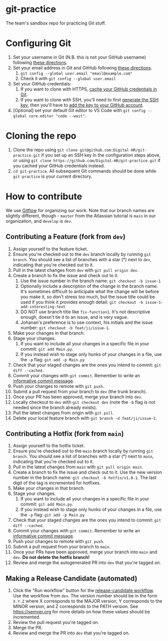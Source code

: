 # git-practice

The team's sandbox repo for practicing Git stuff.

# Configuring Git
1. Set your username in Git (N.B. this is not your GitHub username) following [these directions](https://docs.github.com/en/free-pro-team@latest/github/using-git/setting-your-username-in-git).
2. Set your email address in Git and GitHub following [these directions](https://docs.github.com/en/free-pro-team@latest/github/setting-up-and-managing-your-github-user-account/setting-your-commit-email-address#setting-your-commit-email-address-in-git).
   1. `git config --global user.email "email@example.com"`
   2. Check it with `git config --global user.email`
3. Set your GitHub credentials:
   1. If you want to clone with HTTPS, [cache your GitHub credentials in Git](https://docs.github.com/en/free-pro-team@latest/github/using-git/caching-your-github-credentials-in-git).
   2. If you want to clone with SSH, you'll need to first [generate the SSH key](https://docs.github.com/en/free-pro-team@latest/github/authenticating-to-github/generating-a-new-ssh-key-and-adding-it-to-the-ssh-agent), then you'll have to [add the key to your GitHub account](https://docs.github.com/en/free-pro-team@latest/github/authenticating-to-github/adding-a-new-ssh-key-to-your-github-account).
4. [Optional] set your default Git editor to VS Code with `git config --global core.editor "code --wait"`.

# Cloning the repo
1. Clone the repo using `git clone git@github.com:Digital-HR/git-practice.git` if you set up an SSH key in the configuration steps above, or using `git clone https://github.com/Digital-HR/git-practice.git` if you cached your GitHub credentials instead.
2. `cd git-practice`. All subsequent Git commands should be done while `git-practice` is your current directory.

# How to contribute

We use [Gitflow](https://www.atlassian.com/git/tutorials/comparing-workflows/gitflow-workflow) for organizing our work. Note that our branch names are slightly different, though - `master` from the Atlassian tutorial is `main` in our organization, and `develop` is `dev`.

## Contributing a Feature (fork from `dev`)
1. Assign yourself to the feature ticket.
2. Ensure you're checked out to the `dev` branch locally by running `git branch`. You should see a list of branches with a star (*) next to `dev`, indicating that you're checked out to it.
3. Pull in the latest changes from `dev` with `git pull origin dev`.
4. Create a branch to fix the issue and check out to it.
   1. Use the issue number in the branch name: `git checkout -b issue-1`
   2. Optionally include a description of the change in the branch name. It's sometimes difficult to anticipate what the change will be before you make it, so don't stress too much, but the issue title could be used if you think it provides enough detail: `git checkout -b issue-1-add-interesting-text`
   3. DO NOT use branch title like `fix-function1`. It's not descriptive enough, doesn't tie it to an issue, and is very vague.
   4. Johanan's preference is to use context, his initials and the issue number: `git checkout -b feat/ji/issue-1`.
5. Make your changes in that branch.
6. Stage your changes.
   1. If you want to include all your changes in a specific file in your commit: `git add Main.py`.
   2. If you instead wish to stage only hunks of your changes in a file, use the `-p` flag: `git add -p Main.py`
7. Check that your staged changes are the ones you intend to commit: `git diff --cached`.
8. Commit your changes with `git commit`. Remember to write an [informative commit message](https://forcepush.tech/missives-to-the-future-on-commit-messages-and-maintainability).
9. Push your changes to remote with `git push`.
10. Submit a pull request from your branch to `dev` (the trunk branch).
11. Once your PR has been approved, merge your branch into `dev`.
12. Locally checkout to `dev` with `git checkout dev` (note the `-b` flag is not needed since the branch already exists).
13. Pull the latest changes from origin with `git pull`.
14. Delete your local feature branch with `git branch -d feat/ji/issue-1`.

## Contributing a Hotfix (fork from `main`)
1. Assign yourself to the hotfix ticket.
2. Ensure you're checked out to the `main` branch locally by running `git branch`. You should see a list of branches with a star (*) next to `main`, indicating that you're checked out to it.
3. Pull in the latest changes from `main` with `git pull origin main`.
4. Create a branch to fix the issue and check out to it. Use the new version number in the branch name: `git checkout -b hotfix/v1.0.1`. The last digit of the tag is incremented for hotfixes.
5. Make your changes in that branch.
6. Stage your changes.
   1. If you want to include all your changes in a specific file in your commit: `git add Main.py`.
   2. If you instead wish to stage only hunks of your changes in a file, use the `-p` flag: `git add -p Main.py`
7. Check that your staged changes are the ones you intend to commit: `git diff --cached`.
8. Commit your changes with `git commit`. Remember to write an [informative commit message](https://forcepush.tech/missives-to-the-future-on-commit-messages-and-maintainability).
9. Push your changes to remote with `git push`.
10. Submit a pull request from your branch to `main`.
11. Once your PRs have been approved, merge your branch into `main` and `dev`. **Do not delete the hotfix branch!**
12. Review and merge the autogenerated PR into `dev` that you're tagged on.

## Making a Release Candidate (automated)
1. Click the "Run workflow" button for the [release-candidate workflow](https://github.com/Digital-HR/git-practice/actions/workflows/release-candidate.yml). Use the workflow from `dev`. The version number should be in the form `X.Y.Z` where X corresponds to the MAJOR version, Y corresponds to the MINOR version, and Z corresponds to the PATH version. See https://semver.org for more details on how these values should be incremented.
2. Review the pull request you're tagged on.
3. Merge the PR.
4. Review and merge the PR into `dev` that you're tagged on.
